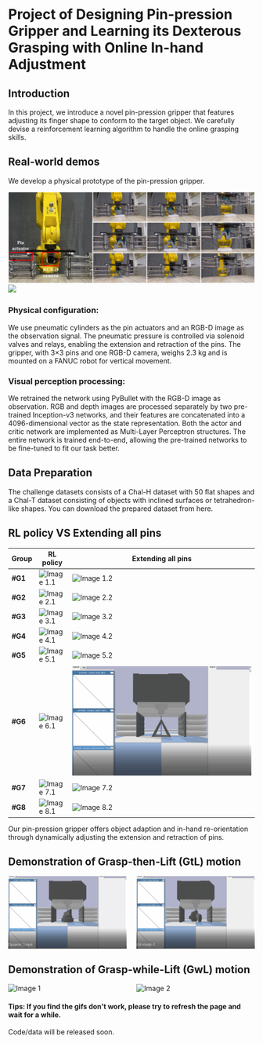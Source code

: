 # Project of Designing Pin-pression Gripper and Learning its Dexterous Grasping with Online In-hand Adjustment
## Introduction
In this project, we introduce a novel pin-pression gripper that features adjusting its finger shape to conform to the target object.
We carefully devise a reinforcement learning algorithm to handle the online grasping skills.

## Real-world demos
We develop a physical prototype of the pin-pression gripper. 

![](assets/Real-world/Sim2real.png)
![](assets/Real-world/real-world-1.gif)

### Physical configuration: 
We use pneumatic cylinders as the pin actuators and an RGB-D image as the observation signal. The pneumatic pressure is controlled via solenoid valves and relays, enabling the extension and retraction of the pins. The gripper, with 3×3 pins and one RGB-D camera, weighs 2.3 kg and is mounted on a FANUC robot for vertical movement. 

### Visual perception processing: 
We retrained the network using PyBullet with the RGB-D image as observation. RGB and depth images are processed separately by two pre-trained Inception-v3 networks, and their features are concatenated into a 4096-dimensional vector as the state representation. Both the actor and critic network are implemented as Multi-Layer Perceptron structures. The entire network is trained end-to-end, allowing the pre-trained networks to be fine-tuned to fit our task better. 

## Data Preparation
The challenge datasets consists of a Chal-H dataset with 50 flat shapes and a Chal-T dataset consisting of objects with inclined surfaces or tetrahedron-like shapes.
You can download the prepared dataset from here.


## RL policy VS Extending all pins
|**Group**  | **RL policy** | **Extending all pins** |
|-----------|--------------|--------------|
| **#G1** | ![Image 1.1](assets/compare_with_all-extended/group-1/rl-1.gif) | ![Image 1.2](assets/compare_with_all-extended/group-1/all-1.gif) |
| **#G2** | ![Image 2.1](assets/compare_with_all-extended/group-2/rl-2.gif) | ![Image 2.2](assets/compare_with_all-extended/group-2/all-2.gif) |
| **#G3** | ![Image 3.1](assets/compare_with_all-extended/group-3/rl-3.gif) | ![Image 3.2](assets/compare_with_all-extended/group-3/all-3.gif) |
| **#G4** | ![Image 4.1](assets/compare_with_all-extended/group-4/rl-4.gif) | ![Image 4.2](assets/compare_with_all-extended/group-4/all-4.gif) |
| **#G5** | ![Image 5.1](assets/compare_with_all-extended/group-5/rl-5.gif) | ![Image 5.2](assets/compare_with_all-extended/group-5/all-5.gif) |
| **#G6** | ![Image 6.1](assets/compare_with_all-extended/group-6/rl-6.gif) | ![Image 6.2](assets/compare_with_all-extended/group-6/all-6.gif) |
| **#G7** | ![Image 7.1](assets/compare_with_all-extended/group-7/rl-7.gif) | ![Image 7.2](assets/compare_with_all-extended/group-7/all-7.gif) |
| **#G8** | ![Image 8.1](assets/compare_with_all-extended/group-8/rl-policy-8.gif) | ![Image 8.2](assets/compare_with_all-extended/group-8/all-8.gif) |
<!-- Table -->
Our pin-pression gripper offers object adaption and in-hand re-orientation through dynamically adjusting the extension and retraction of pins.

## Demonstration of Grasp-then-Lift (GtL) motion
<div style="display: flex; justify-content: space-between;">
  <img src="GtL-mode-1.gif" alt="Image 1" width="48%">
  <img src="GtL-mode-2.gif" alt="Image 2" width="48%">
</div>

## Demonstration of Grasp-while-Lift (GwL) motion
<div style="display: flex; justify-content: space-between;">
  <img src="GwL-mode-1.gif" alt="Image 1" width="48%">
  <img src="GwL-mode-3.gif" alt="Image 2" width="48%">
</div>




#### Tips: If you find the gifs don't work, please try to refresh the page and wait for a while.
Code/data will be released soon.
